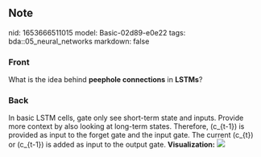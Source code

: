## Note
nid: 1653666511015
model: Basic-02d89-e0e22
tags: bda::05_neural_networks
markdown: false

### Front
What is the idea behind <b>peephole connections</b> in
<b>LSTMs</b>?

### Back
In basic LSTM cells, gate only see short-term state and inputs.
Provide more context by also looking at long-term states.
Therefore, \(c_{t-1}\) is provided as input to the forget gate and
the input gate. The current \(c_{t}\) or \(c_{t-1}\) is added as
input to the output gate. <b>Visualization:</b> <img src= 
"lstm-cell-peephole.png">
